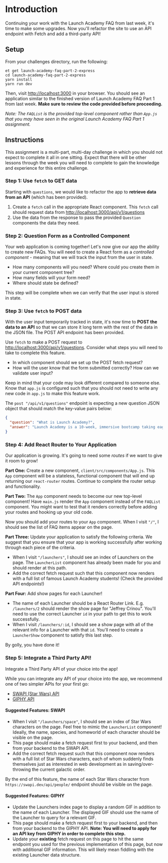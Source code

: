 # Introduction

Continuing your work with the Launch Academy FAQ from last week, it's time to make some upgrades. Now you'll refactor the site to use an API endpoint with Fetch and add a third-party API!

## Setup

From your challenges directory, run the following:

```no-highlight
et get launch-academy-faq-part-2-express
cd launch-academy-faq-part-2-express
yarn install
yarn run dev
```

Then, visit <http://localhost:3000> in your browser. You should see an application similar to the finished version of Launch Academy FAQ Part 1 from last week. **Make sure to review the code provided before proceeding.**

_Note: The `FAQList` is the provided top-level component rather than `App.js` that you may have seen in the original Launch Academy FAQ Part 1 assignment._

## Instructions

This assignment is a multi-part, multi-day challenge in which you should not expect to complete it all in one sitting. Expect that there will be other lessons through the week you will need to complete to gain the knowledge and experience for this entire challenge.

### Step 1: Use `fetch` to GET data

Starting with `questions`, we would like to refactor the app to **retrieve data from an API** (which has been provided).

1. Create a `fetch` call in the appropriate React component. This `fetch` call should request data from <http://localhost:3000/api/v1/questions>
2. Use the data from the response to pass the provided `Question` components the data they need.

### Step 2: Question Form as a Controlled Component

Your web application is coming together! Let's now give our app the ability to create new FAQs. You will need to create a React form as a _controlled component_ - meaning that we will track the input from the user in state.

- How many components will you need? Where could you create them in your current component tree?
- How many fields will your form need?
- Where should state be defined?

This step will be complete when we can verify that the user input is stored in state.

### Step 3: Use `fetch` to POST data

With the user input temporarily tracked in state, it's now time to **POST the data to an API** so that we can store it long term with the rest of the data in the JSON file. The POST API endpoint has been provided.

Use `fetch` to make a POST request to <http://localhost:3000/api/v1/questions>. Consider what steps you will need to take to complete this feature.

- In which component should we set up the POST fetch request?
- How will the user know that the form submitted correctly? How can we validate user input?

Keep in mind that your code may look different compared to someone else. Know that `app.js` is configured such that you should not need to write any new code in `app.js` to make this feature work.

The `post "/api/v1/questions"` endpoint is expecting a new question JSON object that should match the key-value pairs below:

```json
{
  "question": "What is Launch Academy?",
  "answer": "Launch Academy is a 10-week, immersive bootcamp taking eager learners with little to no coding experience and giving them the tools to add value as a junior contributor to a software engineering team"
}
```

### Step 4: Add React Router to Your Application

Our application is growing. It's going to need some _routes_ if we want to give it room to grow!

**Part One:** Create a new component, `client/src/components/App.js`. This `App` component will be a stateless, functional component that will end up returning our `react-router` routes. Continue to complete the router setup and functionality.

**Part Two:** The `App` component needs to become our new top-level component! Have `main.js` render the `App` component instead of the `FAQList` component. You might want to test that it renders correctly before adding your routes and hooking up your old code.

Now you should add your routes to your `App` component. When I visit `"/"`, I should see the list of FAQ items appear on the page.

**Part Three:** Update your application to satisfy the following criteria. We suggest that you ensure that your app is working successfully after working through each piece of the criteria.

- When I visit `"/launchers"`, I should see an index of Launchers on the page. The `LauncherList` component has already been made for you and should render at this path.
- Add the correct fetch request such that this component now renders with a full list of famous Launch Academy students! (Check the provided API endpoints!)

**Part Four:** Add show pages for each Launcher!

- The name of each Launcher should be a React Router Link. E.g. `/launchers/2` should render the show page for "Jeffrey Crinou". You'll need to use the correct Launcher `id` in your path to get this to work successfully.
- When I visit `/launchers/:id`, I should see a show page with all of the relevant info for a Launcher with that `id`. You'll need to create a `LauncherShow` component to satisfy this last step.

By golly, you have done it!

### Step 5: Integrate a Third Party API!

Integrate a Third Party API of your choice into the app!

While you can integrate any API of your choice into the app, we recommend one of two simpler APIs for your first go:

- [SWAPI (Star Wars) API][swapi]
- [GIPHY API][giphy]

#### Suggested Features: SWAPI

- When I visit `"/launchers/space"`, I should see an index of Star Wars characters on the page. Feel free to mimic the `LauncherList` component! Ideally, the name, species, and homeworld of each character should be visible on the page.
- This page should make a fetch request first to your backend, and then from your backend to the SWAPI API.
- Add the correct fetch request such that this component now renders with a full list of Star Wars characters, each of whom suddenly finds themselves just as interested in web development as in saving/over-throwing the current galactic order.

By the end of this feature, the name of each Star Wars character from `https://swapi.dev/api/people/` endpoint should be visible on the page.

#### Suggested Features: GIPHY

- Update the Launchers index page to display a random GIF in addition to the name of each Launcher. The displayed GIF should use the name of the Launcher to query for a relevant GIF.
- This page should make a fetch request first to your backend, and then from your backend to the GIPHY API. **Note: You will need to apply for an API key from GIPHY in order to complete this step.**
- Update your **existing** fetch request on this page to hit the same endpoint you used for the previous implementation of this page, but now with additional GIF information. This will likely mean fiddling with the existing Launcher data structure.

[swapi]: https://swapi.dev/
[giphy]: https://developers.giphy.com/
